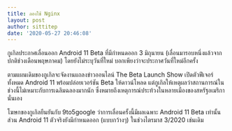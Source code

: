 ```yaml
---
title: ลองใช้ Nginx
layout: post
author: sittitep
date: '2020-05-27 20:46:08'
---
```


กูเกิลประกาศเลื่อนออก Android 11 Beta ที่มีกำหนดออก 3 มิถุนายน (เลื่อนมารอบหนึ่งแล้วจากปกติช่วงเดือนพฤษภาคม) โดยยังไม่ระบุวันที่ใหม่ บอกเพียงว่าจะประกาศวันที่ใหม่อีกครั้ง

ตามแผนเดิมของกูเกิลจะจัดงานแถลงข่าวออนไลน์ The Beta Launch Show เปิดตัวฟีเจอร์ทั้งหมด Android 11 พร้อมปล่อยเวอร์ชัน Beta ให้ดาวน์โหลด แต่กูเกิลให้เหตุผลว่าสถานการณ์ในช่วงนี้ไม่เหมาะกับการเฉลิมฉลองมากนัก ซึ่งหมายถึงเหตุการณ์ประท้วงในหลายเมืองของสหรัฐอเมริกานั่นเอง

โฆษกของกูเกิลยืนยันกับ 9to5google ว่าการเลื่อนครั้งนี้มีผลเฉพาะ Android 11 Beta เท่านั้น ส่วน Android 11 ตัวจริงยังมีกำหนดออก (แบบกว้างๆ) ในช่วงไตรมาส 3/2020 เช่นเดิม
